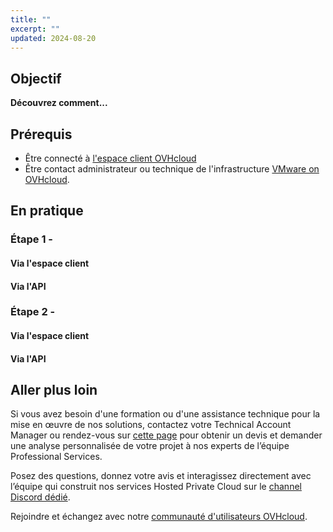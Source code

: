```yaml
---
title: ""
excerpt: ""
updated: 2024-08-20
---
```


## Objectif

**Découvrez comment...**


## Prérequis

- Être connecté à [l'espace client OVHcloud](/links/manager)
- Être contact administrateur ou technique de l'infrastructure [VMware on OVHcloud](https://www.ovhcloud.com/fr/enterprise/products/hosted-private-cloud/).

## En pratique

### Étape 1 -

#### Via l'espace client

#### Via l'API

### Étape 2 -

#### Via l'espace client

#### Via l'API

## Aller plus loin

Si vous avez besoin d'une formation ou d'une assistance technique pour la mise en œuvre de nos solutions, contactez votre Technical Account Manager ou rendez-vous sur [cette page](/links/professional-services) pour obtenir un devis et demander une analyse personnalisée de votre projet à nos experts de l’équipe Professional Services.

Posez des questions, donnez votre avis et interagissez directement avec l’équipe qui construit nos services Hosted Private Cloud sur le [channel Discord dédié](<https://discord.gg/ovhcloud>).

Rejoindre et échangez avec notre [communauté d'utilisateurs OVHcloud](/links/community).
